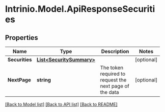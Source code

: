 # Intrinio.Model.ApiResponseSecurities
## Properties

Name | Type | Description | Notes
------------ | ------------- | ------------- | -------------
**Securities** | [**List&lt;SecuritySummary&gt;**](SecuritySummary.md) |  | [optional] 
**NextPage** | **string** | The token required to request the next page of the data | [optional] 

[[Back to Model list]](../README.md#documentation-for-models) [[Back to API list]](../README.md#documentation-for-api-endpoints) [[Back to README]](../README.md)

